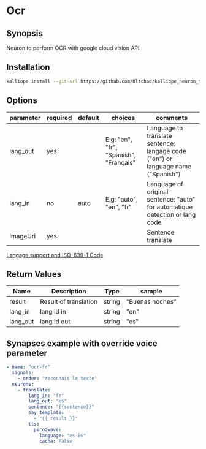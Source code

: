 # Ocr

## Synopsis

Neuron to perform OCR with google cloud vision API

## Installation

```bash
kalliope install --git-url https://github.com/Ultchad/kalliope_neuron_translate
```

## Options

| parameter | required | default | choices                                | comments                                                                         |
|-----------|----------|---------|----------------------------------------|----------------------------------------------------------------------------------|
| lang_out  | yes      |         | E.g: "en", "fr", "Spanish", "Français" | Language to translate sentence: langage code ("en") or language name ("Spanish") |
| lang_in   | no       |  auto   | E.g: "auto", "en", "fr"                | Language of original sentence: "auto" for automatique detection or lang code     |
| imageUri  | yes      |         |                                        | Sentence translate                                                               |

[Langage support and ISO-639-1 Code](https://cloud.google.com/translate/docs/languages) 

## Return Values

| Name     | Description           | Type   | sample          |
|----------|-----------------------|--------|-----------------|
| result   | Result of translation | string | "Buenas noches" |
| lang_in  | lang id in            | string | "en"            |
| lang_out | lang id out           | string | "es"            |

## Synapses example with override voice parameter

```yml
- name: "ocr-fr"
  signals:
    - order: "reconnais le texte"
  neurons:
    - translate:
        lang_in: "fr"
        lang_out: "es"
        sentence: "{{sentence}}"
        say_template: 
          - "{{ result }}"
        tts:             
          pico2wave:
            language: "es-ES"
            cache: False
```
